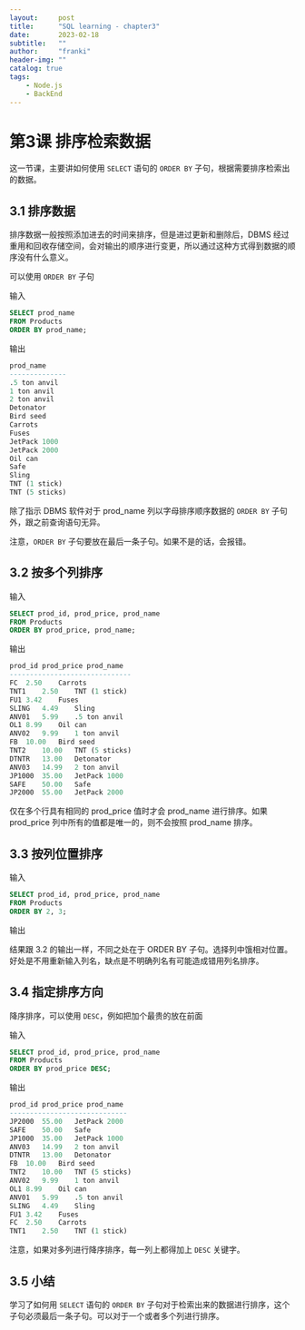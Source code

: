 ```yaml
---
layout:     post
title:      "SQL learning - chapter3"
date:       2023-02-18
subtitle:   ""
author:     "franki"
header-img: ""
catalog: true
tags:
    - Node.js
    - BackEnd
---
```


# 第3课 排序检索数据

这一节课，主要讲如何使用 `SELECT` 语句的 `ORDER BY`  子句，根据需要排序检索出的数据。

## 3.1 排序数据

排序数据一般按照添加进去的时间来排序，但是进过更新和删除后，DBMS 经过重用和回收存储空间，会对输出的顺序进行变更，所以通过这种方式得到数据的顺序没有什么意义。

可以使用 `ORDER BY` 子句

输入

```sql
SELECT prod_name
FROM Products
ORDER BY prod_name;
```

输出

```sql
prod_name
--------------
.5 ton anvil
1 ton anvil
2 ton anvil
Detonator
Bird seed
Carrots
Fuses
JetPack 1000
JetPack 2000
Oil can
Safe
Sling
TNT (1 stick)
TNT (5 sticks)
```

除了指示 DBMS 软件对于 prod_name 列以字母排序顺序数据的 `ORDER BY` 子句外，跟之前查询语句无异。

注意，`ORDER BY` 子句要放在最后一条子句。如果不是的话，会报错。

## 3.2 按多个列排序

输入

```sql
SELECT prod_id, prod_price, prod_name
FROM Products
ORDER BY prod_price, prod_name;
```

输出

```sql
prod_id prod_price prod_name
------------------------------
FC	2.50	Carrots
TNT1	2.50	TNT (1 stick)
FU1	3.42	Fuses
SLING	4.49	Sling
ANV01	5.99	.5 ton anvil
OL1	8.99	Oil can
ANV02	9.99	1 ton anvil
FB	10.00	Bird seed
TNT2	10.00	TNT (5 sticks)
DTNTR	13.00	Detonator
ANV03	14.99	2 ton anvil
JP1000	35.00	JetPack 1000
SAFE	50.00	Safe
JP2000	55.00	JetPack 2000
```

仅在多个行具有相同的 prod_price 值时才会 prod_name 进行排序。如果 prod_price 列中所有的值都是唯一的，则不会按照 prod_name 排序。

## 3.3 按列位置排序

输入

```sql
SELECT prod_id, prod_price, prod_name
FROM Products
ORDER BY 2, 3;
```

输出

结果跟 3.2 的输出一样，不同之处在于 ORDER BY 子句。选择列中饿相对位置。好处是不用重新输入列名，缺点是不明确列名有可能造成错用列名排序。

## 3.4 指定排序方向

降序排序，可以使用 `DESC`，例如把加个最贵的放在前面

输入

```sql
SELECT prod_id, prod_price, prod_name
FROM Products
ORDER BY prod_price DESC;
```

输出

```sql
prod_id prod_price prod_name
-----------------------------
JP2000	55.00	JetPack 2000
SAFE	50.00	Safe
JP1000	35.00	JetPack 1000
ANV03	14.99	2 ton anvil
DTNTR	13.00	Detonator
FB	10.00	Bird seed
TNT2	10.00	TNT (5 sticks)
ANV02	9.99	1 ton anvil
OL1	8.99	Oil can
ANV01	5.99	.5 ton anvil
SLING	4.49	Sling
FU1	3.42	Fuses
FC	2.50	Carrots
TNT1	2.50	TNT (1 stick)
```

注意，如果对多列进行降序排序，每一列上都得加上 `DESC` 关键字。

## 3.5 小结

学习了如何用 `SELECT` 语句的 `ORDER BY` 子句对于检索出来的数据进行排序，这个子句必须最后一条子句。可以对于一个或者多个列进行排序。
